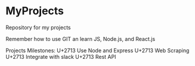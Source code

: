 # MyProjects
Repository for my projects

Remember how to use GIT an learn JS, Node.js, and React.js

Projects Milestones:
U+2713 Use Node and Express 
U+2713 Web Scraping
U+2713 Integrate with slack 
U+2713 Rest API

